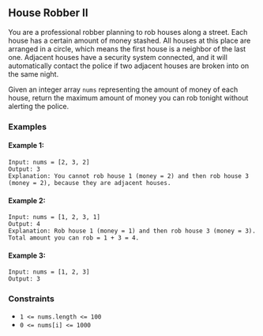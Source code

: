 ## House Robber II

You are a professional robber planning to rob houses along a street. Each house has a certain amount of money stashed. All houses at this place are arranged in a circle, which means the first house is a neighbor of the last one. Adjacent houses have a security system connected, and it will automatically contact the police if two adjacent houses are broken into on the same night.

Given an integer array `nums` representing the amount of money of each house, return the maximum amount of money you can rob tonight without alerting the police.

### Examples

#### Example 1:

```
Input: nums = [2, 3, 2]
Output: 3
Explanation: You cannot rob house 1 (money = 2) and then rob house 3 (money = 2), because they are adjacent houses.
```

#### Example 2:

```
Input: nums = [1, 2, 3, 1]
Output: 4
Explanation: Rob house 1 (money = 1) and then rob house 3 (money = 3). Total amount you can rob = 1 + 3 = 4.
```

#### Example 3:

```
Input: nums = [1, 2, 3]
Output: 3
```

### Constraints

* `1 <= nums.length <= 100`
* `0 <= nums[i] <= 1000`